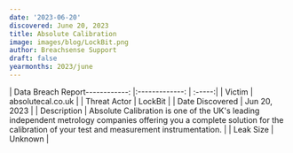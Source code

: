 ```yaml
---
date: '2023-06-20'
discovered: June 20, 2023
title: Absolute Calibration
image: images/blog/LockBit.png
author: Breachsense Support
draft: false
yearmonths: 2023/june
---
```


| Data Breach Report------------:     |:-------------:    | :-----:|
| Victim      | absolutecal.co.uk      | 
| Threat Actor      | LockBit      | 
| Date Discovered      | Jun 20, 2023      | 
| Description      | Absolute Calibration is one of the UK's leading independent metrology companies offering you a complete solution for the calibration of your test and measurement instrumentation.      | 
| Leak Size      | Unknown      | 

